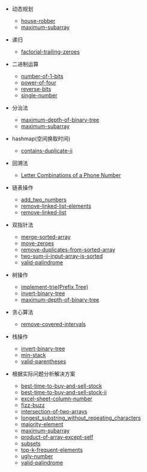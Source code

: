 * 动态规划
    - [house-robber](https://github.com/wan-h/Brainpower/blob/master/Code/leetcode/code/house-robber.py)
    - [maximum-subarray](https://github.com/wan-h/Brainpower/blob/master/Code/leetcode/code/maximum-subarray.py)
* 递归
    - [factorial-trailing-zeroes](https://github.com/wan-h/Brainpower/blob/master/Code/leetcode/code/factorial-trailing-zeroes.py)
* 二进制运算
    - [number-of-1-bits](https://github.com/wan-h/Brainpower/blob/master/Code/leetcode/code/number-of-1-bits.py)
    - [power-of-four](https://github.com/wan-h/Brainpower/blob/master/Code/leetcode/code/power-of-four.py)
    - [reverse-bits](https://github.com/wan-h/Brainpower/blob/master/Code/leetcode/code/reverse-bits.py)
    - [single-number](https://github.com/wan-h/Brainpower/blob/master/Code/leetcode/code/single-number.py)
* 分治法
    - [maximum-depth-of-binary-tree](https://github.com/wan-h/Brainpower/blob/master/Code/leetcode/code/maximum-depth-of-binary-tree.py)
    - [maximum-subarray](https://github.com/wan-h/Brainpower/blob/master/Code/leetcode/code/maximum-subarray.py)
* hashmap(空间换取时间)
    - [contains-duplicate-ii](https://github.com/wan-h/Brainpower/blob/master/Code/leetcode/code/contains-duplicate-ii.py)
* 回溯法  
    - [Letter Combinations of a Phone Number](https://github.com/wan-h/Brainpower/blob/master/Code/leetcode/code/letter-combinations-of-a-phone-number.py)
* 链表操作
    - [add_two_numbers](https://github.com/wan-h/Brainpower/blob/master/Code/leetcode/code/add_two_numbers.py)
    - [remove-linked-list-elements](https://github.com/wan-h/Brainpower/blob/master/Code/leetcode/code/remove-linked-list-elements.py)
    - [remove-linked-list](https://github.com/wan-h/Brainpower/blob/master/Code/leetcode/code/remove-linked-list.py)
* 双指针法
    - [merge-sorted-array](https://github.com/wan-h/Brainpower/blob/master/Code/leetcode/code/merge-sorted-array.py)
    - [move-zeroes](https://github.com/wan-h/Brainpower/blob/master/Code/leetcode/code/move-zeroes.py)
    - [remove-duplicates-from-sorted-array](https://github.com/wan-h/Brainpower/blob/master/Code/leetcode/code/remove-duplicates-from-sorted-array.py)
    - [two-sum-ii-input-array-is-sorted](https://github.com/wan-h/Brainpower/blob/master/Code/leetcode/code/two-sum-ii-input-array-is-sorted.py)
    - [valid-palindrome](https://github.com/wan-h/Brainpower/blob/master/Code/leetcode/code/valid-palindrome.py)
* 树操作
    - [implement-trie(Prefix Tree)](https://github.com/wan-h/Brainpower/blob/master/Code/leetcode/code/implement-trie.py)
    - [invert-binary-tree](https://github.com/wan-h/Brainpower/blob/master/Code/leetcode/code/invert-binary-tree.py)
    - [maximum-depth-of-binary-tree](https://github.com/wan-h/Brainpower/blob/master/Code/leetcode/code/maximum-depth-of-binary-tree.py)
* 贪心算法
    - [remove-covered-intervals](https://github.com/wan-h/Brainpower/blob/master/Code/leetcode/code/remove-covered-intervals.py)
* 栈操作
    - [invert-binary-tree](https://github.com/wan-h/Brainpower/blob/master/Code/leetcode/code/invert-binary-tree.py)
    - [min-stack](https://github.com/wan-h/Brainpower/blob/master/Code/leetcode/code/min-stack.py)
    - [valid-parentheses](https://github.com/wan-h/Brainpower/blob/master/Code/leetcode/code/valid-parentheses.py)


* 根据实际问题分析解决方案  
    - [best-time-to-buy-and-sell-stock](https://github.com/wan-h/Brainpower/blob/master/Code/leetcode/code/best-time-to-buy-and-sell-stock.py)
    - [best-time-to-buy-and-sell-stock-ii](https://github.com/wan-h/Brainpower/blob/master/Code/leetcode/code/best-time-to-buy-and-sell-stock-ii.py)
    - [excel-sheet-column-number](https://github.com/wan-h/Brainpower/blob/master/Code/leetcode/code/excel-sheet-column-number.py)
    - [fizz-buzz](https://github.com/wan-h/Brainpower/blob/master/Code/leetcode/code/fizz-buzz.py)
    - [intersection-of-two-arrays](https://github.com/wan-h/Brainpower/blob/master/Code/leetcode/code/intersection-of-two-arrays.py)
    - [longest_substring_without_repeating_characters](https://github.com/wan-h/Brainpower/blob/master/Code/leetcode/code/longest_substring_without_repeating_characters.py)
    - [majority-element](https://github.com/wan-h/Brainpower/blob/master/Code/leetcode/code/majority-element.py)
    - [maximum-subarray](https://github.com/wan-h/Brainpower/blob/master/Code/leetcode/code/maximum-subarray.py)
    - [product-of-array-except-self](https://github.com/wan-h/Brainpower/blob/master/Code/leetcode/code/product-of-array-except-self.py)
    - [subsets](https://github.com/wan-h/Brainpower/blob/master/Code/leetcode/code/subsets.py)
    - [top-k-frequent-elements](https://github.com/wan-h/Brainpower/blob/master/Code/leetcode/code/top-k-frequent-elements.py)
    - [ugly-number](https://github.com/wan-h/Brainpower/blob/master/Code/leetcode/code/ugly-number.py)
    - [valid-palindrome](https://github.com/wan-h/Brainpower/blob/master/Code/leetcode/code/valid-palindrome.py)